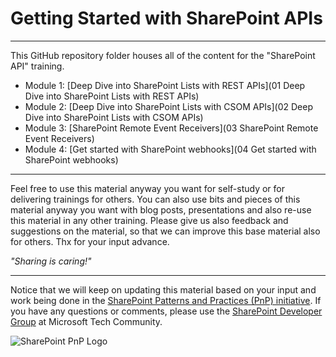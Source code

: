 # Getting Started with SharePoint APIs #

----------

This GitHub repository folder houses all of the content for the "SharePoint API" training.

- Module 1: [Deep Dive into SharePoint Lists with REST APIs](01 Deep Dive into SharePoint Lists with REST APIs)
- Module 2: [Deep Dive into SharePoint Lists with CSOM APIs](02 Deep Dive into SharePoint Lists with CSOM APIs)
- Module 3: [SharePoint Remote Event Receivers](03 SharePoint Remote Event Receivers)
- Module 4: [Get started with SharePoint webhooks](04 Get started with SharePoint webhooks)

----------

Feel free to use this material anyway you want for self-study or for delivering trainings for others. You can also use bits and pieces of this material anyway you want with blog posts, presentations and also re-use this material in any other training. Please give us also feedback and suggestions on the material, so that we can improve this base material also for others. Thx for your input advance. 

*"Sharing is caring!"*

----------

Notice that we will keep on updating this material based on your input and work being done in the [SharePoint Patterns and Practices (PnP) initiative](http://aka.ms/sppnp). If you have any questions or comments, please use the [SharePoint Developer Group](http://aka.ms/sppnp-community) at Microsoft Tech Community.

![SharePoint PnP Logo](https://devofficecdn.azureedge.net/media/Default/PnP/sppnp.png)